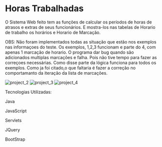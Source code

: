 # Horas Trabalhadas

O Sistema Web feito tem as funções de calcular os períodos de horas de atrasos e extras de seus funcionários.
E mostra-los nas tabelas de Horario de trabalho os horários e Horario de Marcação.

OBS: Não foram  implementados todas as situação que estão nos exemplos nas informaçoes do teste.
    	  Os exemplos, 1,2,3 funcionam e parte do 4, com apenas 1 marcação de horario.
        O programa dar bug quando são adicionados multiplas marcações e falha.
    	  Pois não tive tempo para fazer as correçoes necessárias.
    	  Como disse parte da lógica funciona para todos os exemplos.
    	  Como ja foi citado,o que faltaria é fazer a correção no comportamanto da iteração da lista de marcações.    	


![project_2](https://github.com/JamesCode-Ts/point_project/assets/63932833/31a4ed87-7220-4b0e-adc4-9e73211fae80)
![project_3](https://github.com/JamesCode-Ts/point_project/assets/63932833/34e9ff51-09a5-4d70-b04e-78b61bf693ed)
![project_4](https://github.com/JamesCode-Ts/point_project/assets/63932833/e94b3be1-fc14-478b-ab97-1a10d11af000)



Tecnologias Utilizadas:

Java

JavaScript

Servlets

JQuery

BootStrap



